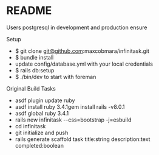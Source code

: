 # README

Users postgresql in development and production ensure 

Setup
  * $ git clone git@github.com:maxcobmara/infinitask.git
  * $ bundle install
  * update config/database.yml with your local credentials
  * $ rails db:setup
  * $ ./bin/dev to start with foreman



Original Build Tasks
  * asdf plugin update ruby
  * asdf install ruby 3.4.1gem install rails -v8.0.1
  * asdf global ruby 3.4.1
  * rails new infinitask --css=bootstrap -j=esbuild
  * cd infinitask
  * git initialize and push
  * rails generate scaffold task title:string description:text completed:boolean
